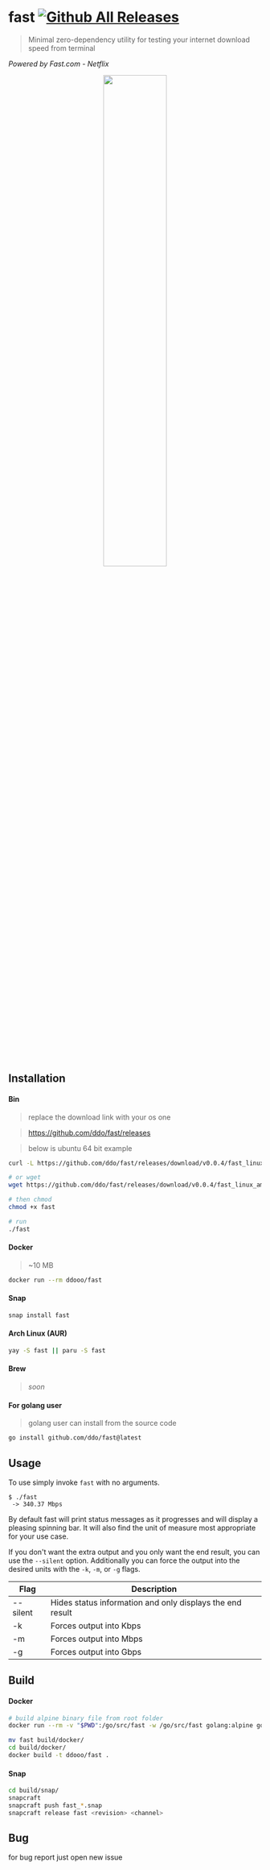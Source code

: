 # fast [![Github All Releases](https://img.shields.io/github/downloads/ddo/fast/total.svg?style=flat-square)]()
> Minimal zero-dependency utility for testing your internet download speed from terminal

*Powered by Fast.com - Netflix*

<p align="center"><a href="https://asciinema.org/a/80106"><img src="https://asciinema.org/a/80106.png" width="50%"></a></p>

## Installation

#### Bin

> replace the download link with your os one

> https://github.com/ddo/fast/releases

> below is ubuntu 64 bit example

```sh
curl -L https://github.com/ddo/fast/releases/download/v0.0.4/fast_linux_amd64 -o fast

# or wget
wget https://github.com/ddo/fast/releases/download/v0.0.4/fast_linux_amd64 -O fast

# then chmod
chmod +x fast

# run
./fast
```

#### Docker

> ~10 MB

```sh
docker run --rm ddooo/fast
```

#### Snap

```sh
snap install fast
```

#### Arch Linux (AUR)

```sh
yay -S fast || paru -S fast
```

#### Brew

> *soon*

#### For golang user

> golang user can install from the source code

```sh
go install github.com/ddo/fast@latest
```

## Usage
To use simply invoke `fast` with no arguments.
```
$ ./fast
 -> 340.37 Mbps
```
By default fast will print status messages as it progresses and will display a pleasing spinning bar. It will also find the unit of measure most appropriate for your use case.

If you don't want the extra output and you only want the end result, you can use the `--silent` option. Additionally you can force the output into the desired units with the `-k`, `-m`, or `-g` flags.

| Flag     | Description |
| -------  | ----------- |
| --silent | Hides status information and only displays the end result |
| -k       | Forces output into Kbps |
| -m       | Forces output into Mbps |
| -g       | Forces output into Gbps |

## Build

#### Docker

```sh
# build alpine binary file from root folder
docker run --rm -v "$PWD":/go/src/fast -w /go/src/fast golang:alpine go build -v

mv fast build/docker/
cd build/docker/
docker build -t ddooo/fast .
```

#### Snap

```sh
cd build/snap/
snapcraft
snapcraft push fast_*.snap
snapcraft release fast <revision> <channel>
```

## Bug

for bug report just open new issue
